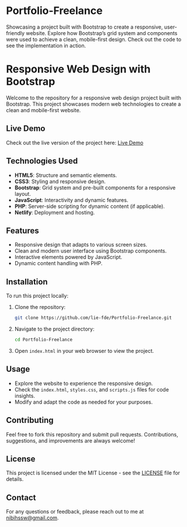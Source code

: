 # Portfolio-Freelance
Showcasing a project built with Bootstrap to create a responsive, user-friendly website. Explore how Bootstrap’s grid system and components were used to achieve a clean, mobile-first design. Check out the code to see the implementation in action.

# Responsive Web Design with Bootstrap

Welcome to the repository for a responsive web design project built with Bootstrap. This project showcases modern web technologies to create a clean and mobile-first website.

## Live Demo

Check out the live version of the project here: [Live Demo](https://venerable-hummingbird-178c62.netlify.app/)

## Technologies Used

- **HTML5**: Structure and semantic elements.
- **CSS3**: Styling and responsive design.
- **Bootstrap**: Grid system and pre-built components for a responsive layout.
- **JavaScript**: Interactivity and dynamic features.
- **PHP**: Server-side scripting for dynamic content (if applicable).
- **Netlify**: Deployment and hosting.

## Features

- Responsive design that adapts to various screen sizes.
- Clean and modern user interface using Bootstrap components.
- Interactive elements powered by JavaScript.
- Dynamic content handling with PHP.

## Installation

To run this project locally:

1. Clone the repository:
   ```bash
   git clone https://github.com/lie-fde/Portfolio-Freelance.git
   ```

2. Navigate to the project directory:
   ```bash
   cd Portfolio-Freelance
   ```

3. Open `index.html` in your web browser to view the project.

## Usage

- Explore the website to experience the responsive design.
- Check the `index.html`, `styles.css`, and `scripts.js` files for code insights.
- Modify and adapt the code as needed for your purposes.

## Contributing

Feel free to fork this repository and submit pull requests. Contributions, suggestions, and improvements are always welcome!

## License

This project is licensed under the MIT License - see the [LICENSE](LICENSE) file for details.

## Contact

For any questions or feedback, please reach out to me at [nibihssw@gmail.com](mailto:nibihssw@gmail.com).


